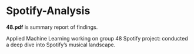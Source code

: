# Spotify-Analysis
**48.pdf** is summary report of findings. 

Applied Machine Learning working on group 48 Spotify project: conducted a deep dive into Spotify’s musical landscape. 

